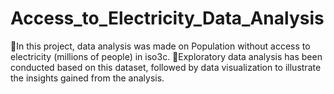 # Access_to_Electricity_Data_Analysis

📌In this project, data analysis was made on Population without access to electricity (millions of people) in iso3c.
📌Exploratory data analysis has been conducted based on this dataset, followed by data visualization to illustrate the insights gained from the analysis.
